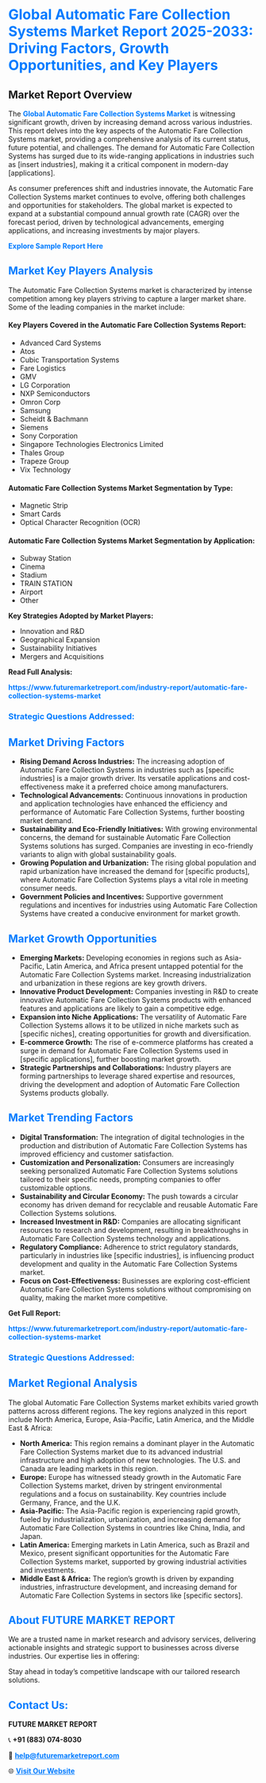 <h1 style="color: #007BFF;">Global Automatic Fare Collection Systems Market Report 2025-2033: Driving Factors, Growth Opportunities, and Key Players</h1>

<section id="overview">
<h2>Market Report Overview</h2>
<p>The <a href="https://www.futuremarketreport.com/industry-report/automatic-fare-collection-systems-market" style="color: #007BFF; text-decoration: none;"><strong>Global Automatic Fare Collection Systems Market</strong></a> is witnessing significant growth, driven by increasing demand across various industries. This report delves into the key aspects of the Automatic Fare Collection Systems market, providing a comprehensive analysis of its current status, future potential, and challenges. The demand for Automatic Fare Collection Systems has surged due to its wide-ranging applications in industries such as [insert industries], making it a critical component in modern-day [applications].</p>
<p>As consumer preferences shift and industries innovate, the Automatic Fare Collection Systems market continues to evolve, offering both challenges and opportunities for stakeholders. The global market is expected to expand at a substantial compound annual growth rate (CAGR) over the forecast period, driven by technological advancements, emerging applications, and increasing investments by major players.</p>
</section>

<section id="overview">
<p><a href="https://www.futuremarketreport.com/request-sample/reportId=103421" style="color: #007BFF; text-decoration: none;"><strong>Explore Sample Report Here</strong></a></p>
</section>

<section id="key-players">
<h2 style="color: #007BFF;">Market Key Players Analysis</h2>
<p>The Automatic Fare Collection Systems market is characterized by intense competition among key players striving to capture a larger market share. Some of the leading companies in the market include:</p>
<h4>Key Players Covered in the Automatic Fare Collection Systems Report:</h4>
<ul><li>Advanced Card Systems</li><li>Atos</li><li>Cubic Transportation Systems</li><li>Fare Logistics</li><li>GMV</li><li>LG Corporation</li><li>NXP Semiconductors</li><li>Omron Corp</li><li>Samsung</li><li>Scheidt &amp; Bachmann</li><li>Siemens</li><li>Sony Corporation</li><li>Singapore Technologies Electronics Limited</li><li>Thales Group</li><li>Trapeze Group</li><li>Vix Technology</li></ul>
<h4>Automatic Fare Collection Systems Market Segmentation by Type:</h4>
<ul><li>Magnetic Strip</li><li>Smart Cards</li><li>Optical Character Recognition (OCR)</li></ul>

<h4>Automatic Fare Collection Systems Market Segmentation by Application:</h4>
<ul><li>Subway Station</li><li>Cinema</li><li>Stadium</li><li>TRAIN STATION</li><li>Airport</li><li>Other</li></ul>
<p><strong>Key Strategies Adopted by Market Players:</strong></p>
<ul>
<li>Innovation and R&D</li>
<li>Geographical Expansion</li>
<li>Sustainability Initiatives</li>
<li>Mergers and Acquisitions</li>
</ul>
</section>

<section>
<p><strong>Read Full Analysis: </strong></p><a href="https://www.futuremarketreport.com/industry-report/automatic-fare-collection-systems-market" style="color: #007BFF; text-decoration: none;"><strong>https://www.futuremarketreport.com/industry-report/automatic-fare-collection-systems-market</strong></a>
<h3 style="color: #007BFF;">Strategic Questions Addressed:</h3>
</section>

<section id="driving-factors">
<h2 style="color: #007BFF;">Market Driving Factors</h2>
<ul>
<li><strong>Rising Demand Across Industries:</strong> The increasing adoption of Automatic Fare Collection Systems in industries such as [specific industries] is a major growth driver. Its versatile applications and cost-effectiveness make it a preferred choice among manufacturers.</li>
<li><strong>Technological Advancements:</strong> Continuous innovations in production and application technologies have enhanced the efficiency and performance of Automatic Fare Collection Systems, further boosting market demand.</li>
<li><strong>Sustainability and Eco-Friendly Initiatives:</strong> With growing environmental concerns, the demand for sustainable Automatic Fare Collection Systems solutions has surged. Companies are investing in eco-friendly variants to align with global sustainability goals.</li>
<li><strong>Growing Population and Urbanization:</strong> The rising global population and rapid urbanization have increased the demand for [specific products], where Automatic Fare Collection Systems plays a vital role in meeting consumer needs.</li>
<li><strong>Government Policies and Incentives:</strong> Supportive government regulations and incentives for industries using Automatic Fare Collection Systems have created a conducive environment for market growth.</li>
</ul>
</section>

<section id="growth-opportunities">
<h2 style="color: #007BFF;">Market Growth Opportunities</h2>
<ul>
<li><strong>Emerging Markets:</strong> Developing economies in regions such as Asia-Pacific, Latin America, and Africa present untapped potential for the Automatic Fare Collection Systems market. Increasing industrialization and urbanization in these regions are key growth drivers.</li>
<li><strong>Innovative Product Development:</strong> Companies investing in R&D to create innovative Automatic Fare Collection Systems products with enhanced features and applications are likely to gain a competitive edge.</li>
<li><strong>Expansion into Niche Applications:</strong> The versatility of Automatic Fare Collection Systems allows it to be utilized in niche markets such as [specific niches], creating opportunities for growth and diversification.</li>
<li><strong>E-commerce Growth:</strong> The rise of e-commerce platforms has created a surge in demand for Automatic Fare Collection Systems used in [specific applications], further boosting market growth.</li>
<li><strong>Strategic Partnerships and Collaborations:</strong> Industry players are forming partnerships to leverage shared expertise and resources, driving the development and adoption of Automatic Fare Collection Systems products globally.</li>
</ul>
</section>

<section id="trending-factors">
<h2 style="color: #007BFF;">Market Trending Factors</h2>
<ul>
<li><strong>Digital Transformation:</strong> The integration of digital technologies in the production and distribution of Automatic Fare Collection Systems has improved efficiency and customer satisfaction.</li>
<li><strong>Customization and Personalization:</strong> Consumers are increasingly seeking personalized Automatic Fare Collection Systems solutions tailored to their specific needs, prompting companies to offer customizable options.</li>
<li><strong>Sustainability and Circular Economy:</strong> The push towards a circular economy has driven demand for recyclable and reusable Automatic Fare Collection Systems solutions.</li>
<li><strong>Increased Investment in R&D:</strong> Companies are allocating significant resources to research and development, resulting in breakthroughs in Automatic Fare Collection Systems technology and applications.</li>
<li><strong>Regulatory Compliance:</strong> Adherence to strict regulatory standards, particularly in industries like [specific industries], is influencing product development and quality in the Automatic Fare Collection Systems market.</li>
<li><strong>Focus on Cost-Effectiveness:</strong> Businesses are exploring cost-efficient Automatic Fare Collection Systems solutions without compromising on quality, making the market more competitive.</li>
</ul>
</section>

<section>
<p><strong>Get Full Report: </strong></p><a href="https://www.futuremarketreport.com/industry-report/automatic-fare-collection-systems-market" style="color: #007BFF; text-decoration: none;"><strong>https://www.futuremarketreport.com/industry-report/automatic-fare-collection-systems-market</strong></a>
<h3 style="color: #007BFF;">Strategic Questions Addressed:</h3>
</section>


<section id="regional-analysis">
<h2 style="color: #007BFF;">Market Regional Analysis</h2>
<p>The global Automatic Fare Collection Systems market exhibits varied growth patterns across different regions. The key regions analyzed in this report include North America, Europe, Asia-Pacific, Latin America, and the Middle East & Africa:</p>
<ul>
<li><strong>North America:</strong> This region remains a dominant player in the Automatic Fare Collection Systems market due to its advanced industrial infrastructure and high adoption of new technologies. The U.S. and Canada are leading markets in this region.</li>
<li><strong>Europe:</strong> Europe has witnessed steady growth in the Automatic Fare Collection Systems market, driven by stringent environmental regulations and a focus on sustainability. Key countries include Germany, France, and the U.K.</li>
<li><strong>Asia-Pacific:</strong> The Asia-Pacific region is experiencing rapid growth, fueled by industrialization, urbanization, and increasing demand for Automatic Fare Collection Systems in countries like China, India, and Japan.</li>
<li><strong>Latin America:</strong> Emerging markets in Latin America, such as Brazil and Mexico, present significant opportunities for the Automatic Fare Collection Systems market, supported by growing industrial activities and investments.</li>
<li><strong>Middle East & Africa:</strong> The region’s growth is driven by expanding industries, infrastructure development, and increasing demand for Automatic Fare Collection Systems in sectors like [specific sectors].</li>
</ul>
</section>

<footer>
<h2 style="color: #007BFF;">About FUTURE MARKET REPORT</h2>
<p>We are a trusted name in market research and advisory services, delivering actionable insights and strategic support to businesses across diverse industries. Our expertise lies in offering:</p>

<p>Stay ahead in today’s competitive landscape with our tailored research solutions.</p>

<h2 style="color: #007BFF;">Contact Us:</h2>
<p><strong>FUTURE MARKET REPORT</strong></p>
<p>📞 <strong>+91 (883) 074-8030</strong></p>
<p>📧 <strong><a href="mailto:help@futuremarketreport.com" style="color: #007BFF;">help@futuremarketreport.com</a></strong></p>
<p>🌐 <strong><a href="https://www.futuremarketreport.com/" style="color: #007BFF;">Visit Our Website</a></strong></p>
</footer>